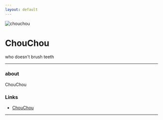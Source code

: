 ```yaml
---
layout: default
---
```


![chouchou](chouchou.jpeg)

# ChouChou

who doesn't brush teeth

- - -

### about

ChouChou

### Links

 * [ChouChou](https://ja.wikipedia.org/wiki/%E8%8D%89%E6%B3%A5%E9%A6%AC)
- - -
